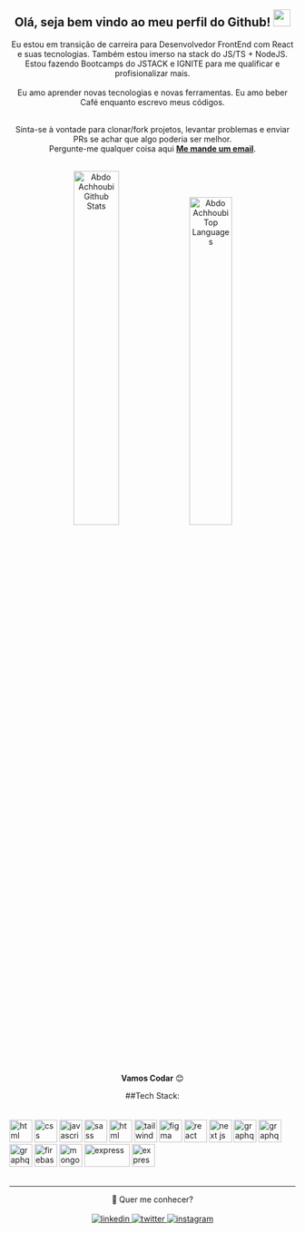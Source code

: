 <div align="center">
<h2> Olá, seja bem vindo ao meu perfil do Github! <img src="https://github.com/abdoachhoubi/abdoachhoubi/blob/main/gifs/Hi.gif" width="30"></h2>

Eu estou em transição de carreira para Desenvolvedor FrontEnd com React e suas tecnologias. Também estou imerso na stack do JS/TS + NodeJS. Estou fazendo Bootcamps do JSTACK e IGNITE para me qualificar e profisionalizar mais. 
<br />
<br />
Eu amo aprender novas tecnologias e novas ferramentas. Eu amo beber Café enquanto escrevo meus códigos.
<br />
<br />

Sinta-se à vontade para clonar/fork projetos, levantar problemas e enviar PRs se achar que algo poderia ser melhor.<br />
Pergunte-me qualquer coisa aqui <a href="mailto:devthyagonunes@gmail.com"><b>Me mande um email</b></a>.
<br />
<br />

<img width=40% src="https://github-readme-stats.vercel.app/api?username=ThyagoNunes&include_all_commits=true&count_private=true&show_icons=true&line_height=30&title_color=C04CFD&icon_color=9E02F2&text_color=FFF&bg_color=4C2A85" alt="Abdo Achhoubi Github Stats">

<img width=38.5%  src="https://github-readme-stats.vercel.app/api/top-langs/?username=ThyagoNunes&layout=compact&theme=dark&bg_color=4C2A85&title_color=C04CFD" alt="Abdo Achhoubi Top Languages"/>
<br />
<br />


**Vamos Codar** 😊

</div>

<div align="center">
##Tech Stack:
</div>

<br />
<br />
<a margin="10" href="https://developer.mozilla.org/en-US/docs/Web/HTML" target="_blank"><img margin="10px" height="40" src="https://github.com/abdoachhoubi/abdoachhoubi/blob/main/svgs/html.svg" alt="html"></a>
<a margin="10" href="https://developer.mozilla.org/en-US/docs/Web/CSS" target="_blank"><img margin="10px" height="40" src="https://github.com/abdoachhoubi/abdoachhoubi/blob/main/svgs/css.svg" alt="css"></a>
<a margin="10" href="https://developer.mozilla.org/en-US/docs/Web/JavaScript" target="_blank"><img margin="10px" height="40" src="https://github.com/abdoachhoubi/abdoachhoubi/blob/main/svgs/javascript.svg" alt="javascript"></a>
<a margin="10" href="https://sass-lang.com" target="_blank"><img margin="10px" height="40" src="https://github.com/abdoachhoubi/abdoachhoubi/blob/main/svgs/sass.svg" alt="sass"></a>
<a margin="10" href="https://styled-components.com/" target="_blank"><img margin="10px" height="40" src="https://avatars.githubusercontent.com/u/20658825?s=200&v=4" alt="html"></a>
<a margin="10" href="https://tailwindcss.com" target="_blank"><img margin="10px" height="40" src="https://github.com/abdoachhoubi/abdoachhoubi/blob/main/svgs/tailwind.svg" alt="tailwind"></a>
<a margin="10" href="https://figma.com" target="_blank"><img margin="10px" height="40" src="https://github.com/abdoachhoubi/abdoachhoubi/blob/main/svgs/figma.svg" alt="figma"></a>
<a margin="10" href="https://reactjs.org" target="_blank"><img margin="10px" height="40" src="https://github.com/abdoachhoubi/abdoachhoubi/blob/main/svgs/react.svg" alt="react"></a>
<a margin="10" href="https://nextjs.org" target="_blank"><img margin="10px" height="40" src="https://github.com/abdoachhoubi/abdoachhoubi/blob/main/svgs/nextjs.svg" alt="next js"></a>
<a margin="10" href="https://graphql.org" target="_blank"><img margin="10px" height="40" src="https://github.com/abdoachhoubi/abdoachhoubi/blob/main/svgs/graphql.svg" alt="graphql"></a>
<a margin="10" href="https://www.postgresql.org/" target="_blank"><img margin="10px" height="40" src="https://upload.wikimedia.org/wikipedia/commons/thumb/2/29/Postgresql_elephant.svg/1200px-Postgresql_elephant.svg.png" alt="graphql"></a>
<a margin="10" href="https://reactrouter.com/" target="_blank"><img margin="10px" height="40" src="https://res.cloudinary.com/practicaldev/image/fetch/s--cfcIC74S--/c_imagga_scale,f_auto,fl_progressive,h_500,q_auto,w_1000/https://dev-to-uploads.s3.amazonaws.com/uploads/articles/d5wth4o6yz8xyuyrvd1k.png" alt="graphql"></a>
<a margin="10" href="https://firebase.google.com" target="_blank"><img margin="10px" height="40" src="https://github.com/abdoachhoubi/abdoachhoubi/blob/main/svgs/firebase.svg" alt="firebase"></a>
<a margin="10" href="https://mongodb.com" target="_blank"><img margin="10px" height="40" src="https://github.com/abdoachhoubi/abdoachhoubi/blob/main/svgs/mongodb.svg" alt="mongodb"></a>
<a margin="10" href="https://expressjs.com" target="_blank"><img margin="10px" width="80" height="40" src="https://github.com/abdoachhoubi/abdoachhoubi/blob/main/svgs/express.svg" alt="express"></a>
<a margin="10" href="https://www.docker.com/" target="_blank"><img margin="10px" height="40" src="https://upload.wikimedia.org/wikipedia/commons/thumb/4/4e/Docker_%28container_engine%29_logo.svg/1280px-Docker_%28container_engine%29_logo.svg.png" alt="express"></a>


<div align="center">
<br />

---

<div align="center">
💬 Quer me conhecer?
</div>
<br/>
<a href="[https://linkedin.com/in/abdoachhoubi](https://www.linkedin.com/in/thyagonunes/)" target="_blank">
<img src=https://img.shields.io/badge/linkedin-%2300acee.svg?color=405DE6&style=for-the-badge&logo=linkedin&logoColor=white alt=linkedin style="margin-bottom: 5px;" />
</a>
<a href="https://twitter.com/thyagonunes_" target="_blank">
<img src=https://img.shields.io/badge/twitter-%2300acee.svg?color=1DA1F2&style=for-the-badge&logo=twitter&logoColor=white alt=twitter style="margin-bottom: 5px;" />
</a>
<a href="https://www.instagram.com/thyagonunes_/" target="_blank">
<img src=https://img.shields.io/badge/instagram-%ff5851db.svg?color=C13584&style=for-the-badge&logo=instagram&logoColor=white alt=instagram style="margin-bottom: 5px;" />
</a>
